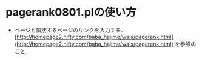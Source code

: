 # pagerank0801.plの使い方
* ページと隣接するページのリンクを入力する．
[http://homepage2.nifty.com/baba_hajime/wais/pagerank.html](http://homepage2.nifty.com/baba_hajime/wais/pagerank.html)
を参照のこと．
